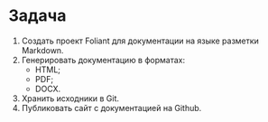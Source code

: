 # Задача

1. Создать проект Foliant для документации на языке разметки Markdown.
2. Генерировать документацию в форматах:
    - HTML;
    - PDF;
    - DOCX.
3. Хранить исходники в Git.
4. Публиковать сайт с документацией на Github.